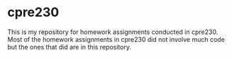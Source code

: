 # cpre230
This is my repository for homework assignments conducted in cpre230. Most of the homework assignments in cpre230 did not involve much code but the ones that did are in this repository.
